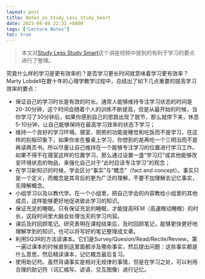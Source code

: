 ```yaml
---
layout: post
title: Notes_on_Study_Less_Study_Smart
date: 2023-04-08 22:32 +0800
tags: ["Lecture Notes"]
toc: true
---
```


> 本文对[Study Less Study Smart](https://www.bilibili.com/video/BV1Pz4y1f7oi/?spm_id_from=333.1007.top_right_bar_window_custom_collection.content.click&vd_source=3a164ed5af5bb8e79ac0d02d2b8b784e)这个讲座视频中提到的有利于学习的要点进行了整理。

究竟什么样的学习是更有效率的？是否学习更长时间就意味着学习更有效率？Marty Lobdell在数十年的心理学教学过程中，总结出了如下几点重要的提高学习效率的要点：

- 保证自己的学习时长是有效的时长。通常人能够维持专注学习状态的时间是20-30分钟，这个时间会随着个人的训练不断提高，但是从最开始的时候，当你学习了30分钟后，如果你感到自己的思路出现了脱节，那么就停下来，休息5-10分钟，让自己能够保持在最高学习效率的状态下学习；
- 维持一个良好的学习环境。寝室、厨房的功能是睡觉和吃饭而不是学习，在这样的刻板印象下，如果你坐在餐桌上学习，你想到的是再吃一个三明治而不是再读两页书。所以尽量让自己维持在一个能够专注学习的位置进行学习工作。如果不得不在寝室这样的位置学习，那么通过设置一盏“学习灯”或其他能够改变环境状态的物品，来强化自己对于“此时应该专注学习”的观念；
- 在学习新知识的时候，学会区分“事实”与“概念”（fact and concept）。事实只是一个定义，而概念是其背后的更为广泛的理解，不要不加理解去记忆事实，先理解概念。
- 小组学习以及以教代学。在一个小组里，把自己学会的内容教给小组里的其他成员，这样能够更好地促进彼此学习的知识。
- 保证充足的睡眠。只有保证充足的睡眠，才能提高REM（高速眼动睡眠）的时长，这段时间里大脑会处理当天的学习内容。
- 课后及时回顾笔记。研究表明在课程结束后，及时回顾笔记，能够更快更好地理解学到的知识，也可以将写好的笔记整理成文章。
- 利用SQ3R的方法读课本。它们是Survey/Quesion/Read/Recite/Review。第一遍过课本的时候直到这里面都涉及哪些事实，然后提出问题：这些事实都是什么意思，然后精读课本，记忆概念最后复习。
- 使用助记符。虽然背诵事实是相对无规律的事情，但是在学习之处，可以利用合理的助记符（词汇缩写、谚语、交互图像）进行记忆。
